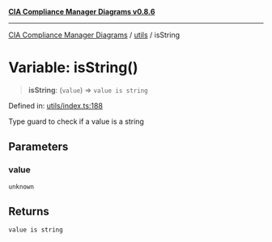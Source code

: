 [**CIA Compliance Manager Diagrams v0.8.6**](../../README.md)

***

[CIA Compliance Manager Diagrams](../../modules.md) / [utils](../README.md) / isString

# Variable: isString()

> **isString**: (`value`) => `value is string`

Defined in: [utils/index.ts:188](https://github.com/Hack23/cia-compliance-manager/blob/050a250237d6f621490781dbdf95155919f35aed/src/utils/index.ts#L188)

Type guard to check if a value is a string

## Parameters

### value

`unknown`

## Returns

`value is string`
